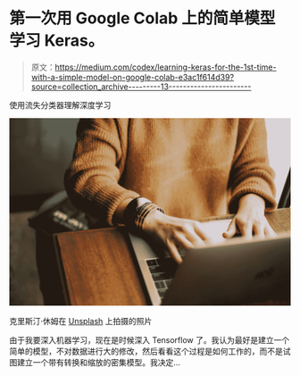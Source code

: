 # 第一次用 Google Colab 上的简单模型学习 Keras。

> 原文：<https://medium.com/codex/learning-keras-for-the-1st-time-with-a-simple-model-on-google-colab-e3ac1f614d39?source=collection_archive---------13----------------------->

使用流失分类器理解深度学习

![](img/c120849f6bd1dea2fc55ea0c2392391f.png)

克里斯汀·休姆在 [Unsplash](https://unsplash.com?utm_source=medium&utm_medium=referral) 上拍摄的照片

由于我要深入机器学习，现在是时候深入 Tensorflow 了。我认为最好是建立一个简单的模型，不对数据进行大的修改，然后看看这个过程是如何工作的，而不是试图建立一个带有转换和缩放的密集模型。我决定…